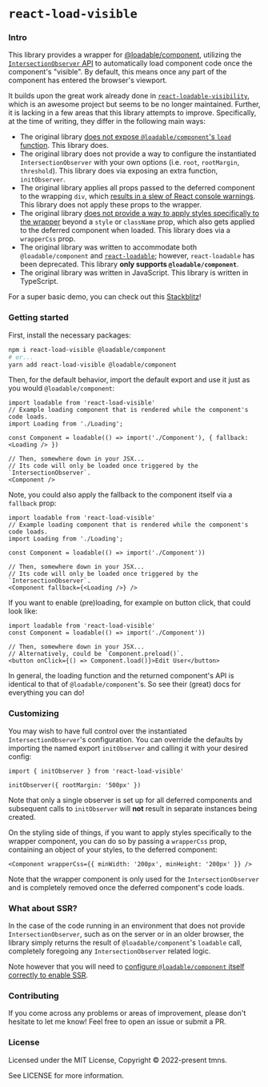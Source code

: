 # `react-load-visible`

### Intro

This library provides a wrapper for [@loadable/component](https://github.com/gregberge/loadable-components), utilizing the [`IntersectionObserver` API](https://developer.mozilla.org/en-US/docs/Web/API/Intersection_Observer_API) to automatically load component code once the component's "visible". By default, this means once any part of the component has entered the browser's viewport.

It builds upon the great work already done in [`react-loadable-visibility`](https://github.com/stratiformltd/react-loadable-visibility), which is an awesome project but seems to be no longer maintained. Further, it is lacking in a few areas that this library attempts to improve. Specifically, at the time of writing, they differ in the following main ways:

- The original library [does not expose `@loadable/component`'s `load` function](https://github.com/stratiformltd/react-loadable-visibility/issues/40). This library does.
- The original library does not provide a way to configure the instantiated `IntersectionObserver` with your own options (i.e. `root`, `rootMargin`, `threshold`). This library does via exposing an extra function, `initObserver`.
- The original library applies all props passed to the deferred component to the wrapping `div`, which [results in a slew of React console warnings](https://github.com/stratiformltd/react-loadable-visibility/issues/35). This library does not apply these props to the wrapper.
- The original library [does not provide a way to apply styles specifically to the wrapper](https://github.com/stratiformltd/react-loadable-visibility/issues/21) beyond a `style` or `className` prop, which also gets applied to the deferred component when loaded. This library does via a `wrapperCss` prop.
- The original library was written to accommodate both `@loadable/component` and [`react-loadable`](https://github.com/jamiebuilds/react-loadable); however, `react-loadable` has been deprecated. This library **only supports `@loadable/component`**.
- The original library was written in JavaScript. This library is written in TypeScript.

For a super basic demo, you can check out this [Stackblitz](https://stackblitz.com/edit/vitejs-vite-lbnqf4?file=src/App.tsx)!

### Getting started

First, install the necessary packages:

```bash
npm i react-load-visible @loadable/component
# or...
yarn add react-load-visible @loadable/component
```

Then, for the default behavior, import the default export and use it just as you would `@loadable/component`:

```tsx
import loadable from 'react-load-visible'
// Example loading component that is rendered while the component's code loads.
import Loading from './Loading';

const Component = loadable(() => import('./Component'), { fallback: <Loading /> })

// Then, somewhere down in your JSX...
// Its code will only be loaded once triggered by the `IntersectionObserver`.
<Component />
```

Note, you could also apply the fallback to the component itself via a `fallback` prop:

```tsx
import loadable from 'react-load-visible'
// Example loading component that is rendered while the component's code loads.
import Loading from './Loading';

const Component = loadable(() => import('./Component'))

// Then, somewhere down in your JSX...
// Its code will only be loaded once triggered by the `IntersectionObserver`.
<Component fallback={<Loading />} />
```

If you want to enable (pre)loading, for example on button click, that could look like:

```tsx
import loadable from 'react-load-visible'
const Component = loadable(() => import('./Component'))

// Then, somewhere down in your JSX...
// Alternatively, could be `Component.preload()`.
<button onClick={() => Component.load()}>Edit User</button>
```

In general, the loading function and the returned component's API is identical to that of `@loadable/component`'s. So see their (great) docs for everything you can do!

### Customizing

You may wish to have full control over the instantiated `IntersectionObserver`'s configuration. You can override the defaults by importing the named export `initObserver` and calling it with your desired config:

```tsx
import { initObserver } from 'react-load-visible'

initObserver({ rootMargin: '500px' })
```

Note that only a single observer is set up for all deferred components and subsequent calls to `initObserver` will **not** result in separate instances being created.

On the styling side of things, if you want to apply styles specifically to the wrapper component, you can do so by passing a `wrapperCss` prop, containing an object of your styles, to the deferred component:

```tsx
<Component wrapperCss={{ minWidth: '200px', minHeight: '200px' }} />
```

Note that the wrapper component is only used for the `IntersectionObserver` and is completely removed once the deferred component's code loads.

### What about SSR?

In the case of the code running in an environment that does not provide `IntersectionObserver`, such as on the server or in an older browser, the library simply returns the result of `@loadable/component`'s `loadable` call, completely foregoing any `IntersectionObserver` related logic.

Note however that you will need to [configure `@loadable/component` itself correctly to enable SSR](https://loadable-components.com/docs/server-side-rendering/).

### Contributing

If you come across any problems or areas of improvement, please don't hesitate to let me know! Feel free to open an issue or submit a PR.

### License
Licensed under the MIT License, Copyright © 2022-present tmns.

See LICENSE for more information.
